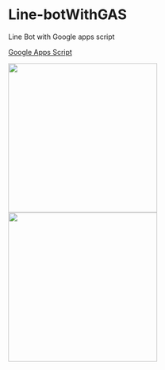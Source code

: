 # Line-botWithGAS
Line Bot with Google apps script

[Google Apps Script](https://www.google.com/script/start/)

<img name="pKfAKqv" src="https://i.imgur.com/rGgKTNs.jpg" width="300"/> 
<img name="AfFu0wE" src="https://i.imgur.com/IW8k003.jpg" width="300"/>